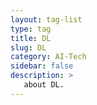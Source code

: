 ```yaml
---
layout: tag-list
type: tag
title: DL
slug: DL
category: AI-Tech
sidebar: false
description: >
   about DL.
---
```

